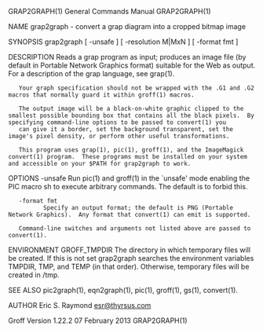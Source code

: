 GRAP2GRAPH(1)                                                                              General Commands Manual                                                                              GRAP2GRAPH(1)



NAME
       grap2graph - convert a grap diagram into a cropped bitmap image

SYNOPSIS
       grap2graph [ -unsafe ] [ -resolution M|MxN ] [ -format fmt ]

DESCRIPTION
       Reads a grap program as input; produces an image file (by default in Portable Network Graphics format) suitable for the Web as output.  For a description of the grap language, see grap(1).

       Your graph specification should not be wrapped with the .G1 and .G2 macros that normally guard it within groff(1) macros.

       The output image will be a black-on-white graphic clipped to the smallest possible bounding box that contains all the black pixels.  By specifying command-line options to be passed to convert(1) you
       can give it a border, set the background transparent, set the image's pixel density, or perform other useful transformations.

       This program uses grap(1), pic(1), groff(1), and the ImageMagick convert(1) program.  These programs must be installed on your system and accessible on your $PATH for grap2graph to work.

OPTIONS
       -unsafe
              Run pic(1) and groff(1) in the `unsafe' mode enabling the PIC macro sh to execute arbitrary commands.  The default is to forbid this.

       -format fmt
              Specify an output format; the default is PNG (Portable Network Graphics).  Any format that convert(1) can emit is supported.

       Command-line switches and arguments not listed above are passed to convert(1).

ENVIRONMENT
       GROFF_TMPDIR
              The directory in which temporary files will be created.  If this is not set grap2graph searches the environment variables TMPDIR, TMP, and TEMP (in that order).   Otherwise,  temporary  files
              will be created in /tmp.

SEE ALSO
       pic2graph(1), eqn2graph(1), pic(1), groff(1), gs(1), convert(1).

AUTHOR
       Eric S. Raymond <esr@thyrsus.com>



Groff Version 1.22.2                                                                           07 February 2013                                                                                 GRAP2GRAPH(1)
